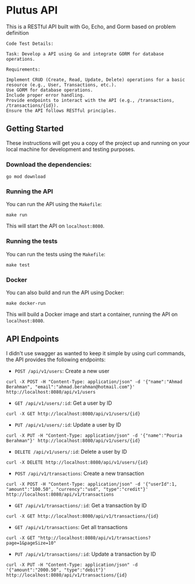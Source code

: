 # Plutus API

This is a RESTful API built with Go, Echo, and Gorm based on problem definition

```
Code Test Details:

Task: Develop a API using Go and integrate GORM for database operations.

Requirements:

Implement CRUD (Create, Read, Update, Delete) operations for a basic resource (e.g., User, Transactions, etc.).
Use GORM for database operations.
Include proper error handling.
Provide endpoints to interact with the API (e.g., /transactions, /transactions/{id}).
Ensure the API follows RESTful principles.
```


## Getting Started

These instructions will get you a copy of the project up and running on your local machine for development and testing purposes.

### Download the dependencies:
```
go mod download
```

### Running the API

You can run the API using the `Makefile`:
```
make run
```
This will start the API on `localhost:8080`.

### Running the tests

You can run the tests using the `Makefile`:
```
make test
```
### Docker

You can also build and run the API using Docker:

```
make docker-run

```

This will build a Docker image and start a container, running the API on `localhost:8080`.

## API Endpoints

I didn't use swagger as wanted to keep it simple by using curl commands, the API provides the following endpoints:

- `POST /api/v1/users`: Create a new user
```
curl -X POST -H "Content-Type: application/json" -d '{"name":"Ahmad Berahman", "email":"ahmad.berahman@hotmail.com"}' http://localhost:8080/api/v1/users
```
- `GET /api/v1/users/:id`: Get a user by ID
```
curl -X GET http://localhost:8080/api/v1/users/{id}
```
- `PUT /api/v1/users/:id`: Update a user by ID
```
curl -X PUT -H "Content-Type: application/json" -d '{"name":"Pouria Berahman"}' http://localhost:8080/api/v1/users/{id}
```
- `DELETE /api/v1/users/:id`: Delete a user by ID
```
curl -X DELETE http://localhost:8080/api/v1/users/{id}
```

- `POST /api/v1/transactions`: Create a new transaction
```
curl -X POST -H "Content-Type: application/json" -d '{"userId":1, "amount":"100.50", "currency":"usd", "type":"credit"}' http://localhost:8080/api/v1/transactions
```

- `GET /api/v1/transactions/:id`: Get a transaction by ID
```
curl -X GET http://localhost:8080/api/v1/transactions/{id}
```

- `GET /api/v1/transactions`: Get all transactions
```
curl -X GET "http://localhost:8080/api/v1/transactions?page=1&pageSize=10"
```

- `PUT /api/v1/transactions/:id`: Update a transaction by ID
```
curl -X PUT -H "Content-Type: application/json" -d '{"amount":"2000.50", "type":"debit"}' http://localhost:8080/api/v1/transactions/{id}
```